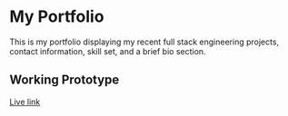 # My Portfolio

This is my portfolio displaying my recent full stack engineering projects, contact information, skill set, and a brief bio section.

## Working Prototype
[Live link](https://brandiherrera.github.io/portfolio/)